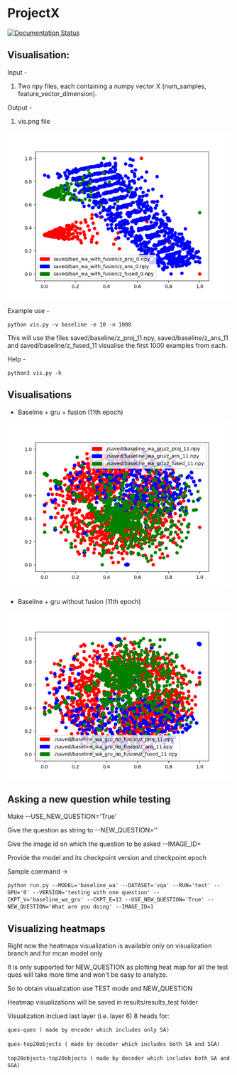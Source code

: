 # ProjectX

<div>
	<a href="https://openvqa.readthedocs.io/en/latest/?badge=latest"><img alt="Documentation Status" src="https://readthedocs.org/projects/openvqa/badge/?version=latest"/></a>
</div>

## Visualisation:

Input -
1. Two npy files, each containing a numpy vector X (num_samples, feature_vector_dimension).

Output -
1. vis.png file

![vis.png](vis.png)

Example use - 
```
python vis.py -v baseline -e 10 -n 1000
```
This will use the files saved/baseline/z_proj_11.npy, saved/baseline/z_ans_11 and saved/baseline/z_fused_11 visualise the first 1000 examples from each.

Help - 
```
python3 vis.py -h
```

## Visualisations

- Baseline + gru + fusion (11th epoch)

![visualisation](images/11f.png)

- Baseline + gru without fusion (11th epoch) 

![visualisation](images/11wof.png)

## Asking a new question while testing

Make --USE_NEW_QUESTION='True'

Give the question as string to --NEW_QUESTION='<Question>'

Give the image id on which the question to be asked --IMAGE_ID=<int>

Provide the model and its checkpoint version and checkpoint epoch

Sample command -> 

```
python run.py --MODEL='baseline_wa' --DATASET='vqa' --RUN='test' --GPU='0' --VERSION='testing with one question' --CKPT_V='baseline_wa_gru' --CKPT_E=13 --USE_NEW_QUESTION='True' --NEW_QUESTION='What are you doing' --IMAGE_ID=1
```

## Visualizing heatmaps

Right now the heatmaps visualization is available only on visualization branch and for mcan model only

It is only supported for NEW_QUESTION as plotting heat map for all the test ques will take more time and won't be easy to analyze.

So to obtain visualization use TEST mode and NEW_QUESTION

Heatmap visualizations will be saved in results/results_test folder

Visualization inclued last layer (i.e. layer 6) 8 heads for:

	ques-ques ( made by encoder which includes only SA)
	
	ques-top20objects ( made by decoder which includes both SA and SGA)
	
	top20objects-top20objects ( made by decoder which includes both SA and SGA)
